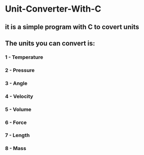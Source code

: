 # Unit-Converter-With-C

## it is a simple program with C to covert units

## The units you can convert is:

### 1 - Temperature

### 2 - Pressure

### 3 - Angle

### 4 - Velocity

### 5 - Volume

### 6 - Force

### 7 - Length

### 8 - Mass
